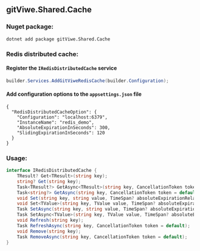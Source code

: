 ## gitViwe.Shared.Cache

### Nuget package:
```
dotnet add package gitViwe.Shared.Cache 
```

### Redis distributed cache:
#### Register the `IRedisDistributedCache` service
```csharp
builder.Services.AddGitViweRedisCache(builder.Configuration);
```

#### Add configuration options to the `appsettings.json` file
```
{
  "RedisDistributedCacheOption": {
    "Configuration": "localhost:6379",
    "InstanceName": "redis_demo",
    "AbsoluteExpirationInSeconds": 300,
    "SlidingExpirationInSeconds": 120
  }
}
```

### Usage:

```csharp
interface IRedisDistributedCache {
    TResult? Get<TResult>(string key);
    string? Get(string key);
    Task<TResult?> GetAsync<TResult>(string key, CancellationToken token = default);
    Task<string?> GetAsync(string key, CancellationToken token = default);
    void Set(string key, string value, TimeSpan? absoluteExpirationRelativeToNow = null, TimeSpan? slidingExpiration = null);
    void Set<TValue>(string key, TValue value, TimeSpan? absoluteExpirationRelativeToNow = null, TimeSpan? slidingExpiration = null);
    Task SetAsync(string key, string value, TimeSpan? absoluteExpirationRelativeToNow = null, TimeSpan? slidingExpiration = null, CancellationToken token = default);
    Task SetAsync<TValue>(string key, TValue value, TimeSpan? absoluteExpirationRelativeToNow = null, TimeSpan? slidingExpiration = null, CancellationToken token = default);
    void Refresh(string key);
    Task RefreshAsync(string key, CancellationToken token = default);
    void Remove(string key);
    Task RemoveAsync(string key, CancellationToken token = default);
}
```